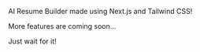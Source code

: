 AI Resume Builder made using Next.js and Tailwind CSS!  

More features are coming soon...  
   
Just wait for it!
  

 
 
